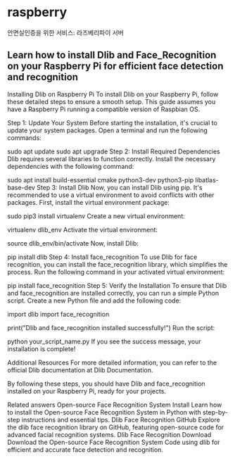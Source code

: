 # raspberry
안면실인증을 위한 서비스: 라즈베리파이 서버


## Learn how to install Dlib and Face_Recognition on your Raspberry Pi for efficient face detection and recognition

Installing Dlib on Raspberry Pi
To install Dlib on your Raspberry Pi, follow these detailed steps to ensure a smooth setup. This guide assumes you have a Raspberry Pi running a compatible version of Raspbian OS.

Step 1: Update Your System
Before starting the installation, it's crucial to update your system packages. Open a terminal and run the following commands:

sudo apt update
sudo apt upgrade
Step 2: Install Required Dependencies
Dlib requires several libraries to function correctly. Install the necessary dependencies with the following command:

sudo apt install build-essential cmake python3-dev python3-pip libatlas-base-dev
Step 3: Install Dlib
Now, you can install Dlib using pip. It's recommended to use a virtual environment to avoid conflicts with other packages. First, install the virtual environment package:

sudo pip3 install virtualenv
Create a new virtual environment:

virtualenv dlib_env
Activate the virtual environment:

source dlib_env/bin/activate
Now, install Dlib:

pip install dlib
Step 4: Install face_recognition
To use Dlib for face recognition, you can install the face_recognition library, which simplifies the process. Run the following command in your activated virtual environment:

pip install face_recognition
Step 5: Verify the Installation
To ensure that Dlib and face_recognition are installed correctly, you can run a simple Python script. Create a new Python file and add the following code:

import dlib
import face_recognition

print("Dlib and face_recognition installed successfully!")
Run the script:

python your_script_name.py
If you see the success message, your installation is complete!

Additional Resources
For more detailed information, you can refer to the official Dlib documentation at Dlib Documentation.

By following these steps, you should have Dlib and face_recognition installed on your Raspberry Pi, ready for your projects.

Related answers
Open-source Face Recognition System Install
Learn how to install the Open-source Face Recognition System in Python with step-by-step instructions and essential tips.
Dlib Face Recognition GitHub
Explore the dlib face recognition library on GitHub, featuring open-source code for advanced facial recognition systems.
Dlib Face Recognition Download
Download the Open-source Face Recognition System Code using dlib for efficient and accurate face detection and recognition.
